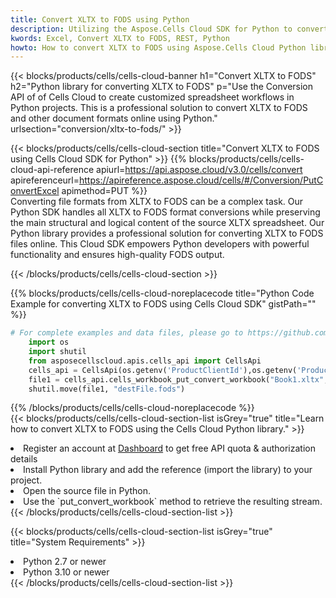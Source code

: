 ```yaml
---
title: Convert XLTX to FODS using Python 
description: Utilizing the Aspose.Cells Cloud SDK for Python to convert a XLTX format file to a FODS format file. 
kwords: Excel, Convert XLTX to FODS, REST, Python
howto: How to convert XLTX to FODS using Aspose.Cells Cloud Python library.
---
```



{{< blocks/products/cells/cells-cloud-banner h1="Convert XLTX to FODS" h2="Python library for converting XLTX to FODS" p="Use the Conversion API of of Cells Cloud to create customized spreadsheet workflows in Python projects. This is a professional solution to convert XLTX to FODS and other document formats online using Python." urlsection="conversion/xltx-to-fods/" >}}

{{< blocks/products/cells/cells-cloud-section  title="Convert XLTX to FODS using Cells Cloud SDK for Python" >}}
{{% blocks/products/cells/cells-cloud-api-reference  apiurl=https://api.aspose.cloud/v3.0/cells/convert  apireferenceurl=https://apireference.aspose.cloud/cells/#/Conversion/PutConvertExcel  apimethod=PUT %}}
<br/>
Converting file formats from XLTX to FODS can be a complex task. Our Python SDK handles all XLTX to FODS format conversions while preserving the main structural and logical content of the source XLTX spreadsheet. Our Python library provides a professional solution for converting XLTX to FODS files online. This Cloud SDK empowers Python developers with powerful functionality and ensures high-quality FODS output.

{{< /blocks/products/cells/cells-cloud-section >}}

{{% blocks/products/cells/cells-cloud-noreplacecode title="Python Code Example for converting XLTX to FODS using Cells Cloud SDK" gistPath="" %}}
 
```python
# For complete examples and data files, please go to https://github.com/aspose-cells-cloud/aspose-cells-cloud-python/
    import os
    import shutil
    from asposecellscloud.apis.cells_api import CellsApi
    cells_api = CellsApi(os.getenv('ProductClientId'),os.getenv('ProductClientSecret'))
    file1 = cells_api.cells_workbook_put_convert_workbook("Book1.xltx",format="fods")
    shutil.move(file1, "destFile.fods")     
```
 
{{% /blocks/products/cells/cells-cloud-noreplacecode  %}}
<br/>
{{< blocks/products/cells/cells-cloud-section-list isGrey="true"  title="Learn how to convert XLTX to FODS using the Cells Cloud Python library." >}}
<li>Register an account at <a href="https://dashboard.aspose.cloud/">Dashboard</a> to get free API quota & authorization details</li>
<li>Install Python library and add the reference (import the library) to your project.</li>
<li>Open the source file in Python.</li>
<li>Use the `put_convert_workbook` method to retrieve the resulting stream.</li>
{{< /blocks/products/cells/cells-cloud-section-list >}}

{{< blocks/products/cells/cells-cloud-section-list isGrey="true"  title="System Requirements" >}}
<li>Python 2.7 or newer</li>
<li>Python 3.10 or newer</li>
{{< /blocks/products/cells/cells-cloud-section-list >}}

